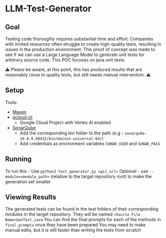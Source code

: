 # LLM-Test-Generator

## Goal
Testing code thoroughly requires substantial time and effort. Companies with limited resources often struggle to create high-quality tests, resulting in issues in the production environment.
This proof of concept was made to see if we can use a Large Language Model to generate unit tests for arbitrary source code.
This POC focuses on java unit tests.

:warning: Please be aware, at this point, this has produced results that are reasonably close to quality tests, but still needs manual intervention. :warning:


## Setup
Tools:
- [Maven](https://maven.apache.org/download.cgi)
- [gcloud cli](https://cloud.google.com/sdk/docs/install)
    - Google Cloud Project with Vertex AI enabled
- [SonarQube](https://www.sonarsource.com/products/sonarqube/downloads/)
    - Add the corresponding bin folder to the path (e.g - `sonarqube-10.0.0.68432/bin/macosx-universal-64/`)
    - Add credentials as environment variables `SONAR_USER` and `SONAR_PASS`

## Running

To run this - Use `python3 test_generator.py <git_url>`
Optional - use `--module=<module_path>` (relative to the target repository root) to make the generation set smaller


## Viewing Results

The generated tests can be found in the test folders of their corresponding modules in the target repository. They will be named `<Source File Name>GenTest.java`
You can find the final prompts for each of the methods in `final_prompts` once they have been prepared
You may need to make manual edits, but it is still faster than writing the tests from scratch


